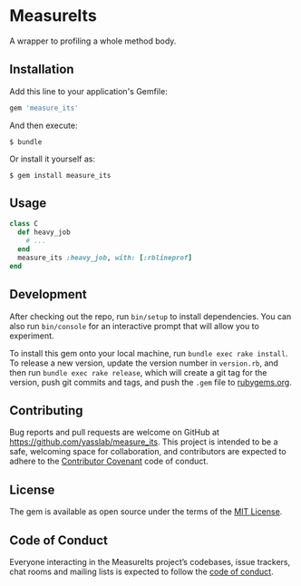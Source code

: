# MeasureIts

A wrapper to profiling a whole method body.

## Installation

Add this line to your application's Gemfile:

```ruby
gem 'measure_its'
```

And then execute:

    $ bundle

Or install it yourself as:

    $ gem install measure_its

## Usage

```rb
class C
  def heavy_job
    # ...
  end
  measure_its :heavy_job, with: [:rblineprof]
end
```

## Development

After checking out the repo, run `bin/setup` to install dependencies. You can also run `bin/console` for an interactive prompt that will allow you to experiment.

To install this gem onto your local machine, run `bundle exec rake install`. To release a new version, update the version number in `version.rb`, and then run `bundle exec rake release`, which will create a git tag for the version, push git commits and tags, and push the `.gem` file to [rubygems.org](https://rubygems.org).

## Contributing

Bug reports and pull requests are welcome on GitHub at https://github.com/yasslab/measure_its. This project is intended to be a safe, welcoming space for collaboration, and contributors are expected to adhere to the [Contributor Covenant](http://contributor-covenant.org) code of conduct.

## License

The gem is available as open source under the terms of the [MIT License](http://opensource.org/licenses/MIT).

## Code of Conduct

Everyone interacting in the MeasureIts project’s codebases, issue trackers, chat rooms and mailing lists is expected to follow the [code of conduct](https://github.com/yasslab/measure_its/blob/master/CODE_OF_CONDUCT.md).
